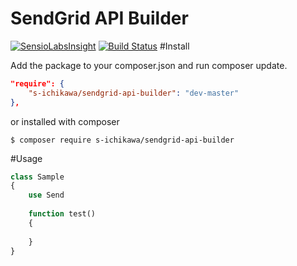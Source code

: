 SendGrid API Builder
====

[![SensioLabsInsight](https://insight.sensiolabs.com/projects/2e3f442f-b537-488e-ab20-1536b54eb768/big.png)](https://insight.sensiolabs.com/projects/2e3f442f-b537-488e-ab20-1536b54eb768)
[![Build Status](https://scrutinizer-ci.com/g/s-ichikawa/sendgrid-api-builder/badges/build.png?b=master)](https://scrutinizer-ci.com/g/s-ichikawa/sendgrid-api-builder/build-status/master)
#Install

Add the package to your composer.json and run composer update.
```json
"require": {
    "s-ichikawa/sendgrid-api-builder": "dev-master"
},
```

or installed with composer
```
$ composer require s-ichikawa/sendgrid-api-builder
```

#Usage
```php
class Sample
{
    use Send
    
    function test()
    {
        
    }
}
```